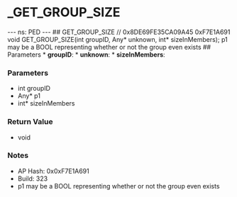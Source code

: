 # _GET_GROUP_SIZE

--- ns: PED --- ## GET_GROUP_SIZE  // 0x8DE69FE35CA09A45 0xF7E1A691 void GET_GROUP_SIZE(int groupID, Any* unknown, int* sizeInMembers);  p1 may be a BOOL representing whether or not the group even exists  ## Parameters * **groupID**: * **unknown**: * **sizeInMembers**:

### Parameters
* int groupID
* Any* p1
* int* sizeInMembers

### Return Value
* void

### Notes
* AP Hash: 0x0xF7E1A691
* Build: 323
* p1 may be a BOOL representing whether or not the group even exists

